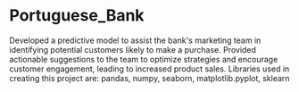 # Portuguese_Bank
Developed a predictive model to assist the bank's marketing team in identifying potential customers likely to make a purchase. Provided actionable
suggestions to the team to optimize strategies and encourage customer engagement, leading to increased product sales.
Libraries used in creating this project are:
pandas, numpy, seaborn, matplotlib.pyplot, sklearn
